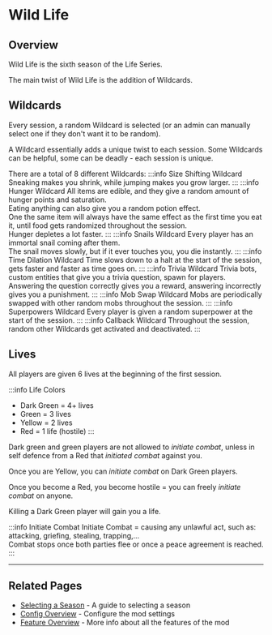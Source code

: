 # Wild Life

## Overview

Wild Life is the sixth season of the Life Series.

The main twist of Wild Life is the addition of Wildcards.

## Wildcards
Every session, a random Wildcard is selected (or an admin can manually select one if they don't want it to be random).

A Wildcard essentially adds a unique twist to each session. Some Wildcards can be helpful, some can be deadly - each session is unique.

There are a total of 8 different Wildcards:
:::info Size Shifting Wildcard
Sneaking makes you shrink, while jumping makes you grow larger.
:::
:::info Hunger Wildcard
All items are edible, and they give a random amount of hunger points and saturation.<br>
Eating anything can also give you a random potion effect.<br>
One the same item will always have the same effect as the first time you eat it, until food gets randomized throughout the session.<br>
Hunger depletes a lot faster.
:::
:::info Snails Wildcard
Every player has an immortal snail coming after them.<br>
The snail moves slowly, but if it ever touches you, you die instantly.
:::
:::info Time Dilation Wildcard
Time slows down to a halt at the start of the session, gets faster and faster as time goes on.
:::
:::info Trivia Wildcard
Trivia bots, custom entities that give you a trivia question, spawn for players.<br>
Answering the question correctly gives you a reward, answering incorrectly gives you a punishment.
:::
:::info Mob Swap Wildcard
Mobs are periodically swapped with other random mobs throughout the session.
:::
:::info Superpowers Wildcard
Every player is given a random superpower at the start of the session.
:::
:::info Callback Wildcard
Throughout the session, random other Wildcards get activated and deactivated.
:::

## Lives
All players are given 6 lives at the beginning of the first session.

:::info Life Colors
- Dark Green = 4+ lives
- Green = 3 lives
- Yellow = 2 lives
- Red = 1 life (hostile)
:::

Dark green and green players are not allowed to *initiate combat*, unless in self defence from a Red that *initiated combat* against you.

Once you are Yellow, you can *initiate combat* on Dark Green players.

Once you become a Red, you become hostile = you can freely *initiate combat* on anyone.

Killing a Dark Green player will gain you a life.

:::info Initiate Combat
Initiate Combat = causing any unlawful act, such as: attacking, griefing, stealing, trapping,...<br>
Combat stops once both parties flee or once a peace agreement is reached.
:::

---

## Related Pages

- [Selecting a Season](/guide/selecting-season) - A guide to selecting a season
- [Config Overview](/config/overview) - Configure the mod settings
- [Feature Overview](/features/overview) - More info about all the features of the mod
